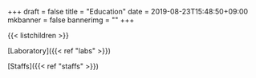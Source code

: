 +++
draft = false
title = "Education"
date = 2019-08-23T15:48:50+09:00
mkbanner = false
bannerimg = ""
+++

{{< listchildren >}}

[Laboratory]({{< ref "labs" >}})

[Staffs]({{< ref "staffs" >}})
